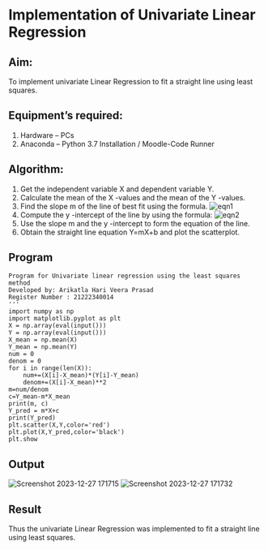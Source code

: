 # Implementation of Univariate Linear Regression
## Aim:
To implement univariate Linear Regression to fit a straight line using least squares.
## Equipment’s required:
1.	Hardware – PCs
2.	Anaconda – Python 3.7 Installation / Moodle-Code Runner
## Algorithm:
1.	Get the independent variable X and dependent variable Y.
2.	Calculate the mean of the X -values and the mean of the Y -values.
3.	Find the slope m of the line of best fit using the formula.
 ![eqn1](./eq1.jpg)
4.	Compute the y -intercept of the line by using the formula:
![eqn2](./eq2.jpg)  
5.	Use the slope m and the y -intercept to form the equation of the line.
6.	Obtain the straight line equation Y=mX+b and plot the scatterplot.
## Program
```
Program for Univariate linear regression using the least squares method
Developed by: Arikatla Hari Veera Prasad
Register Number : 21222340014
'''
import numpy as np
import matplotlib.pyplot as plt
X = np.array(eval(input()))
Y = np.array(eval(input()))
X_mean = np.mean(X)
Y_mean = np.mean(Y)
num = 0
denom = 0
for i in range(len(X)):
    num+=(X[i]-X_mean)*(Y[i]-Y_mean)
    denom+=(X[i]-X_mean)**2
m=num/denom
c=Y_mean-m*X_mean
print(m, c)
Y_pred = m*X+c
print(Y_pred)
plt.scatter(X,Y,color='red')
plt.plot(X,Y_pred,color='black')
plt.show 
```
## Output
![Screenshot 2023-12-27 171715](https://github.com/Hariveeraprasad-2006/Univariate-Linear-Regression/assets/145049988/6f9b4529-eccc-4794-a615-8fc4bd44428e)
![Screenshot 2023-12-27 171732](https://github.com/Hariveeraprasad-2006/Univariate-Linear-Regression/assets/145049988/87885f60-72c1-46b5-b038-38c0ac032ec6)


## Result
Thus the univariate Linear Regression was implemented to fit a straight line using least squares.

